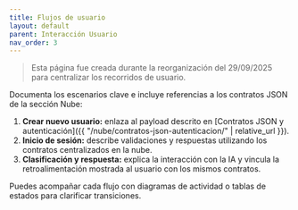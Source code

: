 ```yaml
---
title: Flujos de usuario
layout: default
parent: Interacción Usuario
nav_order: 3
---
```


> Esta página fue creada durante la reorganización del 29/09/2025 para centralizar los recorridos de usuario.

Documenta los escenarios clave e incluye referencias a los contratos JSON de la sección Nube:

1. **Crear nuevo usuario:** enlaza al payload descrito en [Contratos JSON y autenticación]({{ "/nube/contratos-json-autenticacion/" | relative_url }}).
2. **Inicio de sesión:** describe validaciones y respuestas utilizando los contratos centralizados en la nube.
3. **Clasificación y respuesta:** explica la interacción con la IA y vincula la retroalimentación mostrada al usuario con los mismos contratos.

Puedes acompañar cada flujo con diagramas de actividad o tablas de estados para clarificar transiciones.
